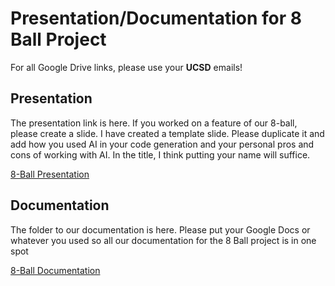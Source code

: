 # Presentation/Documentation for 8 Ball Project
For all Google Drive links, please use your **UCSD** emails!

## Presentation
The presentation link is here. If you worked on a feature of our 8-ball, please create a slide. I have created a template slide.  Please duplicate it and add how you used AI in your code generation and your personal pros and cons of working with AI. In the title, I think putting your name will suffice.

[8-Ball Presentation](https://docs.google.com/presentation/d/1HV8OOOxzg4ZWBmC0c4ejjRaqOrck8wn_rFc5QikSA8k/edit?usp=sharing)

## Documentation
The folder to our documentation is here. Please put your Google Docs or whatever you used so all our documentation for the 8 Ball project is in one spot

[8-Ball Documentation](https://drive.google.com/drive/folders/1ckgy8qQgAyPJACoIiJcShevX8gflcto6?usp=sharing)